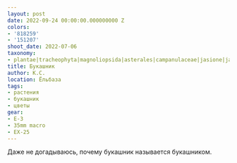 ```yaml
---
layout: post
date: 2022-09-24 00:00:00.000000000 Z
colors:
- '818259'
- '151207'
shoot_date: 2022-07-06
taxonomy:
- plantae|tracheophyta|magnoliopsida|asterales|campanulaceae|jasione|jasione montana
title: Букашник
author: К.С.
location: Ёльбаза
tags:
- растения
- букашник
- цветы
gear:
- E-3
- 35mm macro
- EX-25
---
```

Даже не догадываюсь, почему букашник называется букашником.


